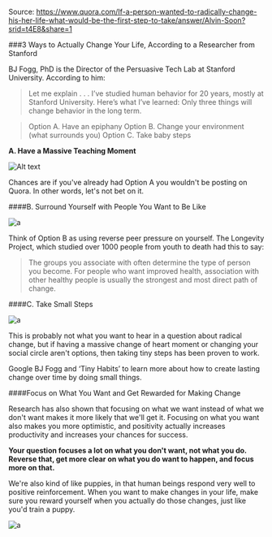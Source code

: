 Source: https://www.quora.com/If-a-person-wanted-to-radically-change-his-her-life-what-would-be-the-first-step-to-take/answer/Alvin-Soon?srid=t4E8&share=1

###3 Ways to Actually Change Your Life, According to a Researcher from Stanford

BJ Fogg, PhD is the Director of the Persuasive Tech Lab at Stanford University. According to him:

> Let me explain . . . I’ve studied human behavior for 20 years, mostly at Stanford University. Here’s what I’ve learned: Only three things will change behavior in the long term.

> Option A. Have an epiphany
> Option B. Change your environment (what surrounds you)
> Option C. Take baby steps

**A. Have a Massive Teaching Moment**

![Alt text](http://i.imgur.com/IZkyTvs.png)

Chances are if you've already had Option A you wouldn't be posting on Quora. In other words, let's not bet on it.

####B. Surround Yourself with People You Want to Be Like

![a](http://i.imgur.com/qyJbFSo.jpg)

Think of Option B as using reverse peer pressure on yourself.
The Longevity Project, which studied over 1000 people from youth to death had this to say:
> The groups you associate with often determine the type of person you become. For people who want improved health, association with other healthy people is usually the strongest and most direct path of change.

####C. Take Small Steps

![a](http://i.imgur.com/KDtDDwW.jpg)

This is probably not what you want to hear in a question about radical change, but if having a massive change of heart moment or changing your social circle aren't options, then taking tiny steps has been proven to work.

Google BJ Fogg and ‘Tiny Habits’ to learn more about how to create lasting change over time by doing small things.

####Focus on What You Want and Get Rewarded for Making Change

Research has also shown that focusing on what we want instead of what we don't want makes it more likely that we'll get it. Focusing on what you want also makes you more optimistic, and positivity actually increases productivity and increases your chances for success.

**Your question focuses a lot on what you don't want, not what you do. Reverse that, get more clear on what you do want to happen, and focus more on that.**

We're also kind of like puppies, in that human beings respond very well to positive reinforcement. When you want to make changes in your life, make sure you reward yourself when you actually do those changes, just like you'd train a puppy.

![a](http://i.imgur.com/tVbKMr5.jpg)

